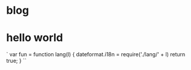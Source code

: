 # blog
# hello world
`
var fun = function lang(l) {
  dateformat.i18n = require('./lang/' + l)
  return true;
}
``
